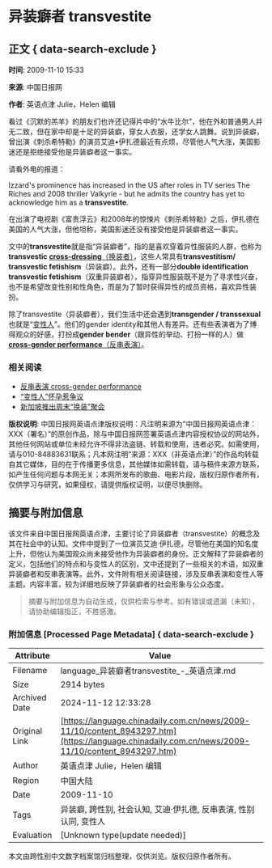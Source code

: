 # 异装癖者 transvestite

## 正文 { data-search-exclude }


**时间**: 2009-11-10 15:33

**来源**: 中国日报网

**作者**: 英语点津 Julie，Helen 编辑

看过《沉默的羔羊》的朋友们也许还记得片中的“水牛比尔”，他在外和普通男人并无二致，但在家中却是十足的异装癖，穿女人衣服，还学女人跳舞。说到异装癖，曾出演《刺杀希特勒》的演员艾迪•伊扎德最近有点烦，尽管他人气大涨，美国影迷还是拒绝接受他是异装癖者这一事实。

请看外电的报道：

Izzard's prominence has increased in the US after roles in TV series The Riches and 2008 thriller Valkyrie - but he admits the country has yet to acknowledge him as a **transvestite**.

在出演了电视剧《富贵浮云》和2008年的惊悚片《刺杀希特勒》之后，伊扎德在美国的人气大涨，但他坦称，美国影迷还没有接受他是异装癖者这一事实。

文中的**transvestite**就是指“异装癖者”，指的是喜欢穿着异性服装的人群，也称为**transvestic [cross-dressing](../../2008-07/09/content_6831316.htm)**[（换装者）](../../2008-07/09/content_6831316.htm)，这些人常具有**transvestitism/ transvestic fetishism**（异装癖）。此外，还有一部分**double identification transvestic fetishism**（双重异装癖者），指穿异性服装既不是为了寻求性兴奋，也不是希望改变性别和性角色，而是为了暂时获得异性的成员资格，喜欢异性装扮。

除了transvestite（异装癖者），我们生活中还会遇到**transgender / transsexual**也就是“[变性人](../../2008-03/31/content_6578787.htm)”。他们的gender identity和其他人有差异。还有些表演者为了博得观众的好感，打扮成**gender bender**（跟异性的举动、打扮一样的人）做[**cross-gender performance**（反串表演）](../../2009-10/23/content_8841059.htm)。

### 相关阅读

- [反串表演 cross-gender performance](../../2009-10/23/content_8841059.htm)
- [“变性人”怀孕惹争议](../../2008-03/31/content_6578787.htm)
- [新加坡推出周末“换装”聚会](../../2008-07/09/content_6831316.htm)

**版权说明**: 中国日报网英语点津版权说明：凡注明来源为“中国日报网英语点津：XXX（署名）”的原创作品，除与中国日报网签署英语点津内容授权协议的网站外，其他任何网站或单位未经允许不得非法盗链、转载和使用，违者必究。如需使用，请与010-84883631联系；凡本网注明“来源：XXX（非英语点津）”的作品均转载自其它媒体，目的在于传播更多信息，其他媒体如需转载，请与稿件来源方联系，如产生任何问题与本网无关；本网所发布的歌曲、电影片段，版权归原作者所有，仅供学习与研究，如果侵权，请提供版权证明，以便尽快删除。

## 摘要与附加信息

<!-- tcd_abstract -->
该文件来自中国日报网英语点津，主要讨论了异装癖者（transvestite）的概念及其在社会中的认知。文件中提到了一位演员艾迪·伊扎德，尽管他在美国的知名度上升，但他认为美国观众尚未接受他作为异装癖者的身份。正文解释了异装癖者的定义，包括他们的特点和与变性人的区别，文中还提到了一些相关的术语，如双重异装癖者和反串表演等。此外，文件附有相关阅读链接，涉及反串表演和变性人等主题。内容丰富，较为详细地反映了异装癖者的社会形象与公众态度。
<!-- tcd_abstract_end -->

> 摘要与附加信息为自动生成，仅供检索与参考。如有错误或遗漏（未知），请协助编辑指正，不胜感激。

### 附加信息 [Processed Page Metadata] { data-search-exclude }

| Attribute       | Value                                  |
|-----------------|----------------------------------------|
| Filename        | language_异装癖者transvestite_-_英语点津.md                             |
| Size            | 2914 bytes                           |
| Archived Date   | 2024-11-12 12:33:28                             |
| Original Link   | [https://language.chinadaily.com.cn/news/2009-11/10/content_8943297.htm](https://language.chinadaily.com.cn/news/2009-11/10/content_8943297.htm)                       |
| Author          | 英语点津 Julie，Helen 编辑                               |
| Region          | 中国大陆                               |
| Date            | 2009-11-10                                 |
| Tags            | 异装癖, 跨性别, 社会认知, 艾迪·伊扎德, 反串表演, 性别认同, 变性人                                 |
| Evaluation            | [Unknown type(update needed)]                                 |
<!-- tcd_table_end -->

本文由跨性别中文数字档案馆归档整理，仅供浏览。版权归原作者所有。
